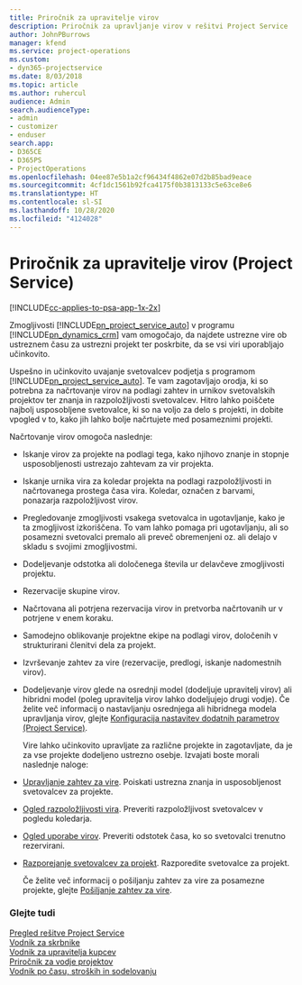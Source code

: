 ```yaml
---
title: Priročnik za upravitelje virov
description: Priročnik za upravljanje virov v rešitvi Project Service
author: JohnPBurrows
manager: kfend
ms.service: project-operations
ms.custom:
- dyn365-projectservice
ms.date: 8/03/2018
ms.topic: article
ms.author: ruhercul
audience: Admin
search.audienceType:
- admin
- customizer
- enduser
search.app:
- D365CE
- D365PS
- ProjectOperations
ms.openlocfilehash: 04ee87e5b1a2cf96434f4862e07d2b85bad9eace
ms.sourcegitcommit: 4cf1dc1561b92fca4175f0b3813133c5e63ce8e6
ms.translationtype: HT
ms.contentlocale: sl-SI
ms.lasthandoff: 10/28/2020
ms.locfileid: "4124028"
---
```

# <a name="resource-manager-guide-project-service"></a>Priročnik za upravitelje virov (Project Service)

[!INCLUDE[cc-applies-to-psa-app-1x-2x](../includes/cc-applies-to-psa-app-1x-2x.md)]

Zmogljivosti [!INCLUDE[pn_project_service_auto](../includes/pn-project-service-auto.md)] v programu [!INCLUDE[pn_dynamics_crm](../includes/pn-dynamics-crm.md)] vam omogočajo, da najdete ustrezne vire ob ustreznem času za ustrezni projekt ter poskrbite, da se vsi viri uporabljajo učinkovito.  
  
 Uspešno in učinkovito uvajanje svetovalcev podjetja s programom [!INCLUDE[pn_project_service_auto](../includes/pn-project-service-auto.md)]. Te vam zagotavljajo orodja, ki so potrebna za načrtovanje virov na podlagi zahtev in urnikov svetovalskih projektov ter znanja in razpoložljivosti svetovalcev. Hitro lahko poiščete najbolj usposobljene svetovalce, ki so na voljo za delo s projekti, in dobite vpogled v to, kako jih lahko bolje načrtujete med posameznimi projekti.  
  
 Načrtovanje virov omogoča naslednje:  
  
- Iskanje virov za projekte na podlagi tega, kako njihovo znanje in stopnje usposobljenosti ustrezajo zahtevam za vir projekta.  
  
- Iskanje urnika vira za koledar projekta na podlagi razpoložljivosti in načrtovanega prostega časa vira. Koledar, označen z barvami, ponazarja razpoložljivost virov.  
  
- Pregledovanje zmogljivosti vsakega svetovalca in ugotavljanje, kako je ta zmogljivost izkoriščena. To vam lahko pomaga pri ugotavljanju, ali so posamezni svetovalci premalo ali preveč obremenjeni oz. ali delajo v skladu s svojimi zmogljivostmi.  
  
- Dodeljevanje odstotka ali določenega števila ur delavčeve zmogljivosti projektu.  
  
- Rezervacije skupine virov.  
  
- Načrtovana ali potrjena rezervacija virov in pretvorba načrtovanih ur v potrjene v enem koraku.  
  
- Samodejno oblikovanje projektne ekipe na podlagi virov, določenih v strukturirani členitvi dela za projekt.  
  
- Izvrševanje zahtev za vire (rezervacije, predlogi, iskanje nadomestnih virov).  
  
- Dodeljevanje virov glede na osrednji model (dodeljuje upravitelj virov) ali hibridni model (poleg upravitelja virov lahko dodeljujejo drugi vodje). Če želite več informacij o nastavljanju osrednjega ali hibridnega modela upravljanja virov, glejte [Konfiguracija nastavitev dodatnih parametrov (Project Service)](../psa/configure-additional-parameters-settings.md).  
  
  Vire lahko učinkovito upravljate za različne projekte in zagotavljate, da je za vse projekte dodeljeno ustrezno osebje. Izvajati boste morali naslednje naloge:  
  
- [Upravljanje zahtev za vire](../psa/manage-resource-requests.md). Poiskati ustrezna znanja in usposobljenost svetovalcev za projekte.  
  
- [Ogled razpoložljivosti vira](../psa/view-resource-availability.md). Preveriti razpoložljivost svetovalcev v pogledu koledarja.  
  
- [Ogled uporabe virov](../psa/view-resource-utilization.md). Preveriti odstotek časa, ko so svetovalci trenutno rezervirani.  
  
- [Razporejanje svetovalcev za projekt](../psa/schedule-resources-project.md). Razporedite svetovalce za projekt.  
  
  Če želite več informacij o pošiljanju zahtev za vire za posamezne projekte, glejte [Pošiljanje zahtev za vire](../psa/submit-resource-requests.md).  
  
### <a name="see-also"></a>Glejte tudi  
 [Pregled rešitve Project Service](../psa/overview.md)   
 [Vodnik za skrbnike](../psa/admin-guide.md)   
 [Vodnik za upravitelja kupcev](../psa/account-manager-guide.md)   
 [Priročnik za vodje projektov](../psa/project-manager-guide.md)   
 [Vodnik po času, stroških in sodelovanju](../psa/time-expense-collaboration-guide.md)
